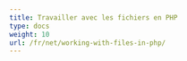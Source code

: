 ```yaml
---
title: Travailler avec les fichiers en PHP
type: docs
weight: 10
url: /fr/net/working-with-files-in-php/
---
```



